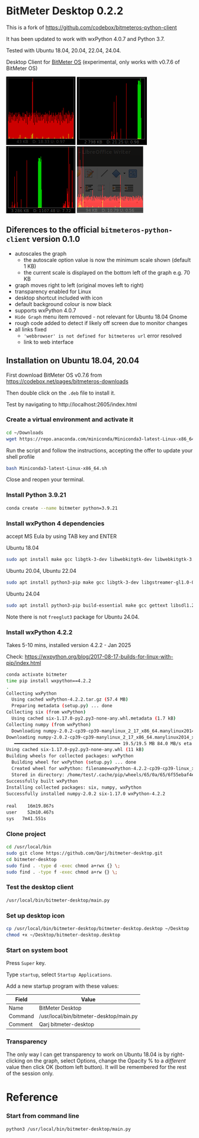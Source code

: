# BitMeter Desktop 0.2.2

This is a fork of https://github.com/codebox/bitmeteros-python-client

It has been updated to work with wxPython 4.0.7 and Python 3.7.

Tested with Ubuntu 18.04, 20.04, 22.04, 24.04.

Desktop Client for [BitMeter OS](https://github.com/codebox/bitmeteros) (experimental, only works with v0.7.6 of BitMeter OS)

![Screenshot1](resources/Screenshot1.png?raw=true "Screenshot 1")
![Screenshot2](resources/Screenshot2.png?raw=true "Screenshot 2")
![Screenshot3](resources/Screenshot3.png?raw=true "Screenshot 3")
![Screenshot4](resources/Screenshot4.png?raw=true "Screenshot 4 - Transparency")

## Diferences to the official `bitmeteros-python-client` version 0.1.0

-   autoscales the graph
    -   the autoscale option value is now the minimum scale shown (default 1 KB)
    -   the current scale is displayed on the bottom left of the graph e.g. 70 KB
-   graph moves right to left (original moves left to right)
-   transparency enabled for Linux
-   desktop shortcut included with icon
-   default background colour is now black
-   supports wxPython 4.0.7
-   `Hide Graph` menu item removed - not relevant for Ubuntu 18.04 Gnome
-   rough code added to detect if likely off screen due to monitor changes
-   all links fixed
    -   `'webbrowser' is not defined for bitmeteros url` error resolved
    -   link to web interface

## Installation on Ubuntu 18.04, 20.04

First download BitMeter OS v0.7.6 from https://codebox.net/pages/bitmeteros-downloads

Then double click on the `.deb` file to install it.

Test by navigating to http://localhost:2605/index.html

### Create a virtual environment and activate it

```sh
cd ~/Downloads
wget https://repo.anaconda.com/miniconda/Miniconda3-latest-Linux-x86_64.sh
```

Run the script and follow the instructions, accepting the offer to update your shell profile

```sh
bash Miniconda3-latest-Linux-x86_64.sh
```

Close and reopen your terminal.

### Install Python 3.9.21

```sh
conda create --name bitmeter python=3.9.21
```

### Install wxPython 4 dependencies

accept MS Eula by using TAB key and ENTER

Ubuntu 18.04

```sh
sudo apt install make gcc libgtk-3-dev libwebkitgtk-dev libwebkitgtk-3.0-dev libgstreamer-gl1.0-0 freeglut3 freeglut3-dev python-gst-1.0 python3-gst-1.0 libglib2.0-dev ubuntu-restricted-extras libgstreamer-plugins-base1.0-dev
```

Ubuntu 20.04, Ubuntu 22.04

```sh
sudo apt install python3-pip make gcc libgtk-3-dev libgstreamer-gl1.0-0 freeglut3 freeglut3-dev python3-gst-1.0 libglib2.0-dev ubuntu-restricted-extras libgstreamer-plugins-base1.0-dev
```

Ubuntu 24.04

```sh
sudo apt install python3-pip build-essential make gcc gettext libsdl1.2-dev libnotify-dev libgtk-3-dev libgstreamer-gl1.0-0 freeglut3-dev python3-gst-1.0 libglib2.0-dev ubuntu-restricted-extras libgstreamer-plugins-base1.0-dev
```

Note there is not `freeglut3` package for Ubuntu 24.04.

### Install wxPython 4.2.2

Takes 5-10 mins, installed version 4.2.2 - Jan 2025

Check: https://wxpython.org/blog/2017-08-17-builds-for-linux-with-pip/index.html

```sh
conda activate bitmeter
time pip install wxpython==4.2.2
.
Collecting wxPython
  Using cached wxPython-4.2.2.tar.gz (57.4 MB)
  Preparing metadata (setup.py) ... done
Collecting six (from wxPython)
  Using cached six-1.17.0-py2.py3-none-any.whl.metadata (1.7 kB)
Collecting numpy (from wxPython)
  Downloading numpy-2.0.2-cp39-cp39-manylinux_2_17_x86_64.manylinux2014_x86_64.whl.metadata (60 kB)
Downloading numpy-2.0.2-cp39-cp39-manylinux_2_17_x86_64.manylinux2014_x86_64.whl (19.5 MB)
   ━━━━━━━━━━━━━━━━━━━━━━━━━━━━━━━━━━━━━━━━ 19.5/19.5 MB 84.0 MB/s eta 0:00:00
Using cached six-1.17.0-py2.py3-none-any.whl (11 kB)
Building wheels for collected packages: wxPython
  Building wheel for wxPython (setup.py) ... done
  Created wheel for wxPython: filename=wxPython-4.2.2-cp39-cp39-linux_x86_64.whl size=150203744 sha256=86e776f9dc3873306f1be13e20eac9ba85c73cd7db0b69b79409357f393dee94
  Stored in directory: /home/test/.cache/pip/wheels/65/0a/65/6f55ebaf4eef1f76513ac3917a728516020d13bb028f64fa18
Successfully built wxPython
Installing collected packages: six, numpy, wxPython
Successfully installed numpy-2.0.2 six-1.17.0 wxPython-4.2.2

real	16m19.867s
user	52m10.467s
sys   7m41.551s
```

### Clone project

```sh
cd /usr/local/bin
sudo git clone https://github.com/Qarj/bitmeter-desktop.git
cd bitmeter-desktop
sudo find . -type d -exec chmod a+rwx {} \;
sudo find . -type f -exec chmod a+rw {} \;
```

### Test the desktop client

```sh
/usr/local/bin/bitmeter-desktop/main.py
```

### Set up desktop icon

```sh
cp /usr/local/bin/bitmeter-desktop/bitmeter-desktop.desktop ~/Desktop
chmod +x ~/Desktop/bitmeter-desktop.desktop
```

### Start on system boot

Press `Super` key.

Type `startup`, select `Startup Applications`.

Add a new startup program with these values:

| Field   | Value                                   |
| ------- | --------------------------------------- |
| Name    | BitMeter Desktop                        |
| Command | /usr/local/bin/bitmeter-desktop/main.py |
| Comment | Qarj bitmeter-desktop                   |

### Transparency

The only way I can get transparency to work on Ubuntu 18.04 is by right-clicking
on the graph, select Options, change the Opacity % to a _*different*_ value then click
OK (bottom left button). It will be remembered for the rest of the session only.

# Reference

### Start from command line

```sh
python3 /usr/local/bin/bitmeter-desktop/main.py
```
